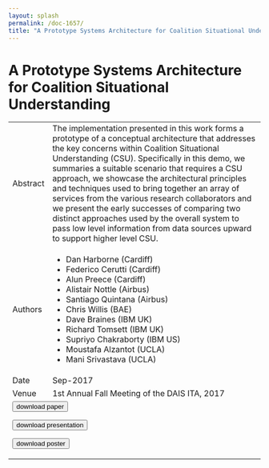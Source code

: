 ```yaml
---
layout: splash
permalink: /doc-1657/
title: "A Prototype Systems Architecture for Coalition Situational Understanding"
---
```


# A Prototype Systems Architecture for Coalition Situational Understanding

<table>
    <tbody>
    <tr>
        <td>Abstract</td>
        <td>The implementation presented in this work forms a prototype of a conceptual architecture that addresses the key concerns within Coalition Situational Understanding (CSU). Specifically in this demo, we summaries a suitable scenario that requires a CSU approach, we showcase the architectural principles and techniques used to bring together an array of services from the various research collaborators and we present the early successes of comparing two distinct approaches used by the overall system to pass low level information from data sources upward to support higher level CSU.</td>
    </tr>
    <tr>
        <td>Authors</td>
        <td>
            <ul>
                <li>Dan Harborne (Cardiff)</li>
                <li>Federico Cerutti (Cardiff)</li>
                <li>Alun Preece (Cardiff)</li>
                <li>Alistair Nottle (Airbus)</li>
                <li>Santiago Quintana (Airbus)</li>
                <li>Chris Willis (BAE)</li>
                <li>Dave Braines (IBM UK)</li>
                <li>Richard Tomsett (IBM UK)</li>
                <li>Supriyo Chakraborty (IBM US)</li>
                <li>Moustafa Alzantot (UCLA)</li>
                <li>Mani Srivastava (UCLA)</li>
            </ul>
        </td>
    </tr>
    <tr>
        <td>Date</td>
        <td>Sep-2017</td>
    </tr>
    <tr>
        <td>Venue</td>
        <td>1st Annual Fall Meeting of the DAIS ITA, 2017</td>
    </tr>
        <tr>
            <td colspan="2">
                <form method="get" action="https://dais-ita.org/sites/default/files/D_001-paper.pdf">
                    <button type="submit">download paper</button>
                </form>
                <form method="get" action="https://dais-ita.org/sites/default/files/D_001-slides.pdf">
                    <button type="submit">download presentation</button>
                </form>
                <form method="get" action="https://dais-ita.org/sites/default/files/D_001-poster.pdf">
                    <button type="submit">download poster</button>
                </form>
            </td>
        </tr>
    </tbody>
</table>
